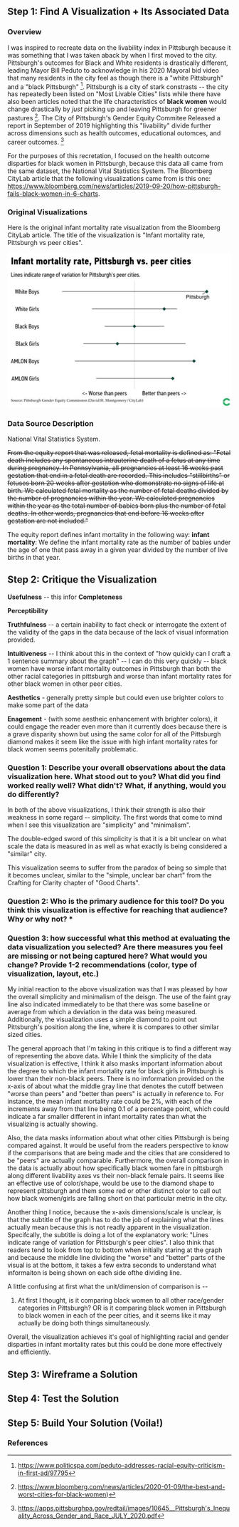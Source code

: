 ## Step 1: Find A Visualization + Its Associated Data


### Overview 
I was inspired to recreate data on the livability index in Pittsburgh because it was something that I was taken aback by when I first moved to the city. Pittsburgh's outcomes for Black and White residents is drastically different, leading  Mayor Bill Peduto to acknowledge in his 2020 Mayoral 
bid video that many residents in the city feel as though there is a "white Pittsburgh" and a "black Pittsburgh" [^1]. Pittsburgh is a city of stark constrasts -- the city has repeatedly been listed on "Most Livable Cities" lists while there have also been articles noted that the life characteristics of **black women** would change drastically by *just* picking up and leaving Pittsburgh for greener pastures [^2]. The City of Pittsburgh's Gender Equity Commitee Released a report in September of 2019 highlighting this "livability" divide further across dimensions such as health outcomes, educational outomces, and career outcomes. [^3]

For the purposes of this recretation, I focused on the health outcome disparties for black women in Pittsburgh, because this data all came from the same dataset, the National Vital Statistics System. The Bloomberg CityLab article that the following visualizations came from is this one: https://www.bloomberg.com/news/articles/2019-09-20/how-pittsburgh-fails-black-women-in-6-charts. 

### Original Visualizations
Here is the original infant mortality rate visualization from the Bloomberg CityLab article. The title of the visualization is "Infant mortality rate, Pittsburgh vs peer cities". 


![Image of Infant Mortality](infant_mort.png)




### Data Source Description

National Vital Statistics System.

~~From the equity report that was released, fetal mortality is defined as: "Fetal death includes any spontaneous intrauterine death of a fetus at any time during pregnancy. In Pennsylvania, all pregnancies at least 16 weeks past gestation that end in a fetal death are recorded. This includes "stillbirths" or fetuses born 20 weeks after gestation who demonstrate no signs of life at birth. We calculated fetal mortality as the number of fetal deaths divided by the number of pregnancies within the year. We calculated pregnancies within the year as the total number of babies born plus the number
of fetal deaths. In other words, pregnancies that end before 16 weeks after gestation are not included."~~

The equity report defines infant mortality in the following way:
**infant mortality**: We define the infant mortality rate as the number of babies under the age of one that pass away in a
given year divided by the number of live births in that year.





## Step 2: Critique the Visualization


**Usefulness** -- this infor
**Completeness** 

**Perceptibility**

**Truthfulness** -- a certain inability to fact check or interrogate the extent of the validity of the gaps in the data because of the lack of visual information provided.

**Intuitiveness** -- I think about this in the context of "how quickly can I craft a 1 sentence summary about the graph" -- I can do this very quickly -- black women have worse infant mortality outcomes in Pittsburgh than both the other racial categories in pittsburgh and worse than infant mortality rates for other black women in other peer cities.

**Aesthetics** - generally pretty simple but could even use brighter colors to make some part of the data 

**Enagement** - (with some aestheic enhancement with brighter colors), it could engage the reader even more than it currently does because there is a grave disparity shown but using the same color for all of the Pittsburgh diamond makes it seem like the issue with high infant mortality rates for black women seems potenitally problematic.



### Question 1: Describe your overall observations about the data visualization here. What stood out to you? What did you find worked really well? What didn't? What, if anything, would you do differently?


In both of the above visualizations, I think their strength is also their weakness in some regard -- simplicity. The first words that come to mind when I see this visualization are "simplicity" and "minimalism".

The double-edged sword of this simplicity is that it is a bit unclear on what scale the data is measured in as well as what exactly is being considered a "similar" city.


This visualization seems to suffer from the paradox of being so simple that it becomes unclear, similar to the "simple, unclear bar chart" from the Crafting for Clarity chapter of "Good Charts".


### Question 2: Who is the primary audience for this tool? Do you think this visualization is effective for reaching that audience? Why or why not? *



### Question 3: how successful what this method at evaluating the data visualization you selected? Are there measures you feel are missing or not being captured here? What would you change? Provide 1-2 recommendations (color, type of visualization, layout, etc.)


My initial reaction to the above visualization was that I was pleased by how the overall simplicity and minimalism of the deisgn. The use of the faint gray line also indicated immediately to be that there was some baseline or average from which a deviation in the data was being measured. Additionally, the visualization uses a simple diamond to point out Pittsburgh's position along the line, where it is compares to other similar sized cities.


The general approach that I'm taking in this critique is to find a different way of representing the above data. While I think the simplicity of the data visualization is effective, I think it also masks important information about the degree to which the infant mortality rate for black girls in Pittsburgh is lower than their non-black peers. There is no imformation provided on the x-axis of about what the middle gray line that denotes the cutoff between "worse than peers" and "better than peers" is actually in reference to. For instance, the mean infant mortality rate could be 2%, with each of the increments away from that line being 0.1 of a percentage point, which could indicate a far smaller different in infant mortality rates than what the visualizing is actually showing. 

Also, the data masks information about what other cities Pittsburgh is being compared against. It would be useful from the readers perspective to know if the comparisons that are being made and the cities that are considered to be "peers" are actually comparable.
Furthermore, the overall comparison in the data is actually about how specifically black women fare in pittsburgh along different livability axes vs their non-black female pairs. It seems like an effective use of color/shape, would be use to the diamond shape to represent pittsburgh and them some red or other distinct color to call out how black women/girls are falling short on that particular metric in the city.

Another thing I notice, because the x-axis dimensions/scale is unclear, is that the subtitle of the graph has to do the job of explaining what the lines actually mean because this is not readly apparent in the visualization. Specifcally, the subtitle is doing a lot of the explanatory work: "Lines indicate range of variation for Pittsburgh's peer cities". I also think that readers tend to look from top to bottom when initially staring at the graph and because the middle line dividing the "worse" and "better" parts of the visual is at the bottom, it takes a few extra seconds to understand what informaiton is being shown on each side ofthe dividing line.

A little confusing at first what the unit/dimension of comparison is -- 
1. At first I thought, is it comparing black women to all other race/gender categories in Pittsburgh? OR is it comparing black women in Pittsburgh to black women in each of the peer cities, and it seems like it may actually be doing both things simultaneously.

Overall, the visualization achieves it's goal of highlighting racial and gender disparties in infant mortality rates but this could be done more effectively and efficiently.  


## Step 3: Wireframe a Solution


## Step 4: Test the Solution


## Step 5: Build Your Solution (Voila!)






### References

[^1]: https://www.politicspa.com/peduto-addresses-racial-equity-criticism-in-first-ad/97795
[^2]: https://www.bloomberg.com/news/articles/2020-01-09/the-best-and-worst-cities-for-black-women)
[^3]: https://apps.pittsburghpa.gov/redtail/images/10645__Pittsburgh's_Inequality_Across_Gender_and_Race_JULY_2020.pdf
